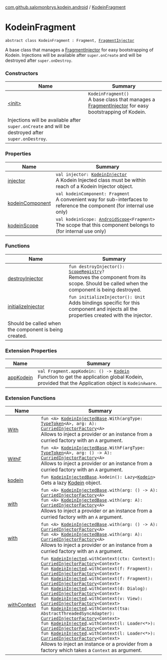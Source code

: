 [com.github.salomonbrys.kodein.android](../index.md) / [KodeinFragment](.)

# KodeinFragment

`abstract class KodeinFragment : Fragment, `[`FragmentInjector`](../-fragment-injector/index.md)

A base class that manages a [FragmentInjector](../-fragment-injector/index.md) for easy bootstrapping of Kodein.
Injections will be available after `super.onCreate` and will be destroyed after `super.onDestroy`.

### Constructors

| Name | Summary |
|---|---|
| [&lt;init&gt;](-init-.md) | `KodeinFragment()`<br>A base class that manages a [FragmentInjector](../-fragment-injector/index.md) for easy bootstrapping of Kodein.
Injections will be available after `super.onCreate` and will be destroyed after `super.onDestroy`. |

### Properties

| Name | Summary |
|---|---|
| [injector](injector.md) | `val injector: `[`KodeinInjector`](../../com.github.salomonbrys.kodein/-kodein-injector/index.md)<br>A Kodein Injected class must be within reach of a Kodein Injector object. |
| [kodeinComponent](kodein-component.md) | `val kodeinComponent: Fragment`<br>A convenient way for sub-interfaces to reference the component (for internal use only) |
| [kodeinScope](kodein-scope.md) | `val kodeinScope: `[`AndroidScope`](../-android-scope/index.md)`<Fragment>`<br>The scope that this component belongs to (for internal use only) |

### Functions

| Name | Summary |
|---|---|
| [destroyInjector](destroy-injector.md) | `fun destroyInjector(): `[`ScopeRegistry`](../../com.github.salomonbrys.kodein.bindings/-scope-registry/index.md)`?`<br>Removes the component from its scope. Should be called when the component is being destroyed. |
| [initializeInjector](initialize-injector.md) | `fun initializeInjector(): Unit`<br>Adds bindings specific for this component and injects all the properties created with the injector.
Should be called when the component is being created. |

### Extension Properties

| Name | Summary |
|---|---|
| [appKodein](../android.app.-fragment/app-kodein.md) | `val Fragment.appKodein: () -> `[`Kodein`](../../com.github.salomonbrys.kodein/-kodein/index.md)<br>Function to get the application global Kodein, provided that the Application object is `KodeinAware`. |

### Extension Functions

| Name | Summary |
|---|---|
| [With](../../com.github.salomonbrys.kodein/-with.md) | `fun <A> `[`KodeinInjectedBase`](../../com.github.salomonbrys.kodein/-kodein-injected-base/index.md)`.With(argType: `[`TypeToken`](../../com.github.salomonbrys.kodein/-type-token/index.md)`<A>, arg: A): `[`CurriedInjectorFactory`](../../com.github.salomonbrys.kodein/-curried-injector-factory/index.md)`<A>`<br>Allows to inject a provider or an instance from a curried factory with an `A` argument. |
| [WithF](../../com.github.salomonbrys.kodein/-with-f.md) | `fun <A> `[`KodeinInjectedBase`](../../com.github.salomonbrys.kodein/-kodein-injected-base/index.md)`.WithF(argType: `[`TypeToken`](../../com.github.salomonbrys.kodein/-type-token/index.md)`<A>, arg: () -> A): `[`CurriedInjectorFactory`](../../com.github.salomonbrys.kodein/-curried-injector-factory/index.md)`<A>`<br>Allows to inject a provider or an instance from a curried factory with an `A` argument. |
| [kodein](../../com.github.salomonbrys.kodein/kodein.md) | `fun `[`KodeinInjectedBase`](../../com.github.salomonbrys.kodein/-kodein-injected-base/index.md)`.kodein(): Lazy<`[`Kodein`](../../com.github.salomonbrys.kodein/-kodein/index.md)`>`<br>Gets a lazy [Kodein](../../com.github.salomonbrys.kodein/-kodein/index.md) object. |
| [with](../../com.github.salomonbrys.kodein/with.md) | `fun <A> `[`KodeinInjectedBase`](../../com.github.salomonbrys.kodein/-kodein-injected-base/index.md)`.with(arg: () -> A): `[`CurriedInjectorFactory`](../../com.github.salomonbrys.kodein/-curried-injector-factory/index.md)`<A>`<br>`fun <A> `[`KodeinInjectedBase`](../../com.github.salomonbrys.kodein/-kodein-injected-base/index.md)`.with(arg: A): `[`CurriedInjectorFactory`](../../com.github.salomonbrys.kodein/-curried-injector-factory/index.md)`<A>`<br>Allows to inject a provider or an instance from a curried factory with an `A` argument. |
| [with](../../com.github.salomonbrys.kodein.erased/with.md) | `fun <A> `[`KodeinInjectedBase`](../../com.github.salomonbrys.kodein/-kodein-injected-base/index.md)`.with(arg: () -> A): `[`CurriedInjectorFactory`](../../com.github.salomonbrys.kodein/-curried-injector-factory/index.md)`<A>`<br>`fun <A> `[`KodeinInjectedBase`](../../com.github.salomonbrys.kodein/-kodein-injected-base/index.md)`.with(arg: A): `[`CurriedInjectorFactory`](../../com.github.salomonbrys.kodein/-curried-injector-factory/index.md)`<A>`<br>Allows to inject a provider or an instance from a curried factory with an `A` argument. |
| [withContext](../with-context.md) | `fun `[`KodeinInjected`](../../com.github.salomonbrys.kodein/-kodein-injected.md)`.withContext(ctx: Context): `[`CurriedInjectorFactory`](../../com.github.salomonbrys.kodein/-curried-injector-factory/index.md)`<Context>`<br>`fun `[`KodeinInjected`](../../com.github.salomonbrys.kodein/-kodein-injected.md)`.withContext(f: Fragment): `[`CurriedInjectorFactory`](../../com.github.salomonbrys.kodein/-curried-injector-factory/index.md)`<Context>`<br>`fun `[`KodeinInjected`](../../com.github.salomonbrys.kodein/-kodein-injected.md)`.withContext(f: Fragment): `[`CurriedInjectorFactory`](../../com.github.salomonbrys.kodein/-curried-injector-factory/index.md)`<Context>`<br>`fun `[`KodeinInjected`](../../com.github.salomonbrys.kodein/-kodein-injected.md)`.withContext(d: Dialog): `[`CurriedInjectorFactory`](../../com.github.salomonbrys.kodein/-curried-injector-factory/index.md)`<Context>`<br>`fun `[`KodeinInjected`](../../com.github.salomonbrys.kodein/-kodein-injected.md)`.withContext(v: View): `[`CurriedInjectorFactory`](../../com.github.salomonbrys.kodein/-curried-injector-factory/index.md)`<Context>`<br>`fun `[`KodeinInjected`](../../com.github.salomonbrys.kodein/-kodein-injected.md)`.withContext(tsa: AbstractThreadedSyncAdapter): `[`CurriedInjectorFactory`](../../com.github.salomonbrys.kodein/-curried-injector-factory/index.md)`<Context>`<br>`fun `[`KodeinInjected`](../../com.github.salomonbrys.kodein/-kodein-injected.md)`.withContext(l: Loader<*>): `[`CurriedInjectorFactory`](../../com.github.salomonbrys.kodein/-curried-injector-factory/index.md)`<Context>`<br>`fun `[`KodeinInjected`](../../com.github.salomonbrys.kodein/-kodein-injected.md)`.withContext(l: Loader<*>): `[`CurriedInjectorFactory`](../../com.github.salomonbrys.kodein/-curried-injector-factory/index.md)`<Context>`<br>Allows to inject an instance or a provider from a factory which takes a `Context` as argument. |

